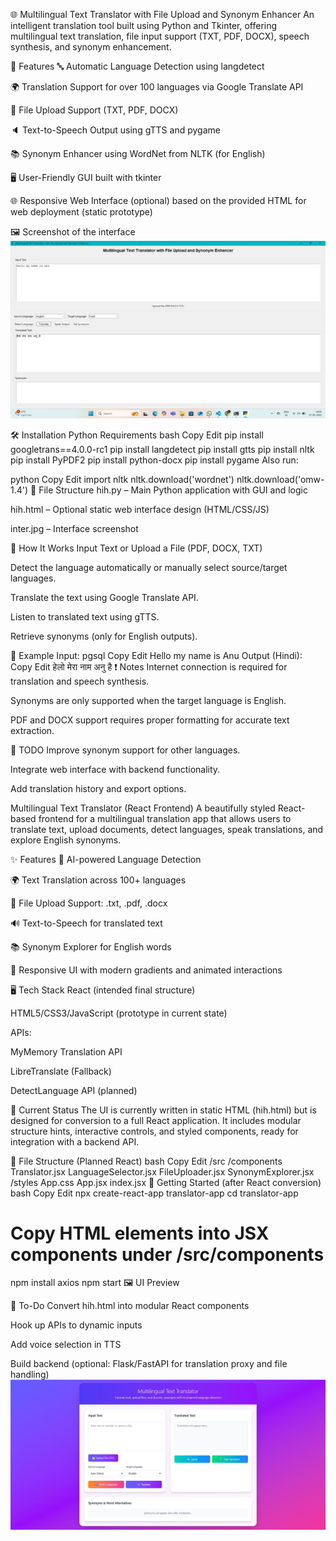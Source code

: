 🌐 Multilingual Text Translator with File Upload and Synonym Enhancer
An intelligent translation tool built using Python and Tkinter, offering multilingual text translation, file input support (TXT, PDF, DOCX), speech synthesis, and synonym enhancement.

🚀 Features
🔤 Automatic Language Detection using langdetect

🌍 Translation Support for over 100 languages via Google Translate API

📁 File Upload Support (TXT, PDF, DOCX)

🔈 Text-to-Speech Output using gTTS and pygame

📚 Synonym Enhancer using WordNet from NLTK (for English)

🖥️ User-Friendly GUI built with tkinter

🌐 Responsive Web Interface (optional) based on the provided HTML for web deployment (static prototype)

🖼️ Screenshot of the interface
![Interface](https://raw.githubusercontent.com/Anushka190903/multillingual_text/refs/heads/main/inter.jpg)

🛠️ Installation
Python Requirements
bash
Copy
Edit
pip install googletrans==4.0.0-rc1
pip install langdetect
pip install gtts
pip install nltk
pip install PyPDF2
pip install python-docx
pip install pygame
Also run:

python
Copy
Edit
import nltk
nltk.download('wordnet')
nltk.download('omw-1.4')
📂 File Structure
hih.py – Main Python application with GUI and logic

hih.html – Optional static web interface design (HTML/CSS/JS)

inter.jpg – Interface screenshot

🧠 How It Works
Input Text or Upload a File (PDF, DOCX, TXT)

Detect the language automatically or manually select source/target languages.

Translate the text using Google Translate API.

Listen to translated text using gTTS.

Retrieve synonyms (only for English outputs).

🔄 Example
Input:
pgsql
Copy
Edit
Hello my name is Anu
Output (Hindi):
Copy
Edit
हेलो मेरा नाम अनु है
❗ Notes
Internet connection is required for translation and speech synthesis.

Synonyms are only supported when the target language is English.

PDF and DOCX support requires proper formatting for accurate text extraction.

📌 TODO
Improve synonym support for other languages.

Integrate web interface with backend functionality.

Add translation history and export options.

Multilingual Text Translator (React Frontend)
A beautifully styled React-based frontend for a multilingual translation app that allows users to translate text, upload documents, detect languages, speak translations, and explore English synonyms.

✨ Features
🧠 AI-powered Language Detection

🌍 Text Translation across 100+ languages

📁 File Upload Support: .txt, .pdf, .docx

🔊 Text-to-Speech for translated text

📚 Synonym Explorer for English words

💅 Responsive UI with modern gradients and animated interactions

🖥️ Tech Stack
React (intended final structure)

HTML5/CSS3/JavaScript (prototype in current state)

APIs:

MyMemory Translation API

LibreTranslate (Fallback)

DetectLanguage API (planned)

🚧 Current Status
The UI is currently written in static HTML (hih.html) but is designed for conversion to a full React application. It includes modular structure hints, interactive controls, and styled components, ready for integration with a backend API.

📁 File Structure (Planned React)
bash
Copy
Edit
/src
  /components
    Translator.jsx
    LanguageSelector.jsx
    FileUploader.jsx
    SynonymExplorer.jsx
  /styles
    App.css
App.jsx
index.jsx
🧪 Getting Started (after React conversion)
bash
Copy
Edit
npx create-react-app translator-app
cd translator-app
# Copy HTML elements into JSX components under /src/components
npm install axios
npm start
🖼️ UI Preview

🔧 To-Do
Convert hih.html into modular React components

Hook up APIs to dynamic inputs

Add voice selection in TTS

Build backend (optional: Flask/FastAPI for translation proxy and file handling)
![Interface](https://raw.githubusercontent.com/Anushka190903/multillingual_text/refs/heads/main/inter2.jpg)
